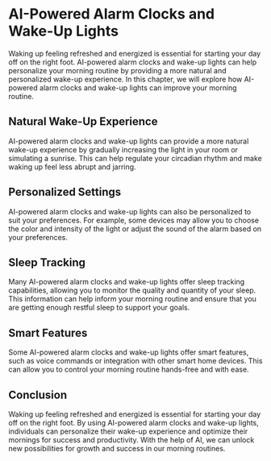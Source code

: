 AI-Powered Alarm Clocks and Wake-Up Lights
===================================================================================================

Waking up feeling refreshed and energized is essential for starting your day off on the right foot. AI-powered alarm clocks and wake-up lights can help personalize your morning routine by providing a more natural and personalized wake-up experience. In this chapter, we will explore how AI-powered alarm clocks and wake-up lights can improve your morning routine.

Natural Wake-Up Experience
--------------------------

AI-powered alarm clocks and wake-up lights can provide a more natural wake-up experience by gradually increasing the light in your room or simulating a sunrise. This can help regulate your circadian rhythm and make waking up feel less abrupt and jarring.

Personalized Settings
---------------------

AI-powered alarm clocks and wake-up lights can also be personalized to suit your preferences. For example, some devices may allow you to choose the color and intensity of the light or adjust the sound of the alarm based on your preferences.

Sleep Tracking
--------------

Many AI-powered alarm clocks and wake-up lights offer sleep tracking capabilities, allowing you to monitor the quality and quantity of your sleep. This information can help inform your morning routine and ensure that you are getting enough restful sleep to support your goals.

Smart Features
--------------

Some AI-powered alarm clocks and wake-up lights offer smart features, such as voice commands or integration with other smart home devices. This can allow you to control your morning routine hands-free and with ease.

Conclusion
----------

Waking up feeling refreshed and energized is essential for starting your day off on the right foot. By using AI-powered alarm clocks and wake-up lights, individuals can personalize their wake-up experience and optimize their mornings for success and productivity. With the help of AI, we can unlock new possibilities for growth and success in our morning routines.
